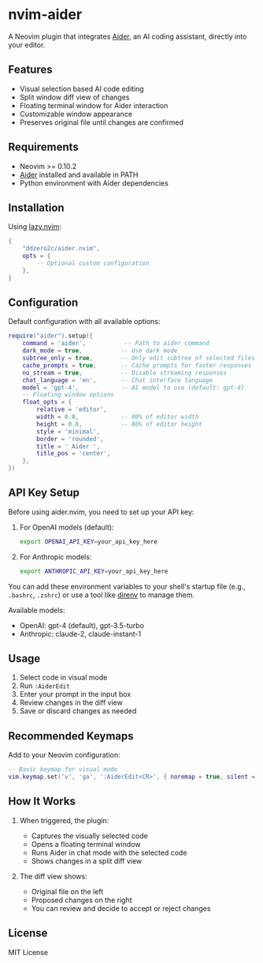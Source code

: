# nvim-aider

A Neovim plugin that integrates [Aider](https://github.com/paul-gauthier/aider), an AI coding assistant, directly into your editor.

## Features

- Visual selection based AI code editing
- Split window diff view of changes
- Floating terminal window for Aider interaction
- Customizable window appearance
- Preserves original file until changes are confirmed

## Requirements

- Neovim >= 0.10.2
- [Aider](https://github.com/paul-gauthier/aider) installed and available in PATH
- Python environment with Aider dependencies

## Installation

Using [lazy.nvim](https://github.com/folke/lazy.nvim):

```lua
{
    "ddzero2c/aider.nvim",
    opts = {
        -- Optional custom configuration
    },
}
```

## Configuration

Default configuration with all available options:

```lua
require("aider").setup({
    command = 'aider',           -- Path to aider command
    dark_mode = true,           -- Use dark mode
    subtree_only = true,        -- Only edit subtree of selected files
    cache_prompts = true,       -- Cache prompts for faster responses
    no_stream = true,           -- Disable streaming responses
    chat_language = 'en',       -- Chat interface language
    model = 'gpt-4',            -- AI model to use (default: gpt-4)
    -- Floating window options
    float_opts = {
        relative = 'editor',
        width = 0.8,            -- 80% of editor width
        height = 0.8,           -- 80% of editor height
        style = 'minimal',
        border = 'rounded',
        title = ' Aider ',
        title_pos = 'center',
    },
})
```

## API Key Setup

Before using aider.nvim, you need to set up your API key:

1. For OpenAI models (default):
   ```bash
   export OPENAI_API_KEY=your_api_key_here
   ```

2. For Anthropic models:
   ```bash
   export ANTHROPIC_API_KEY=your_api_key_here
   ```

You can add these environment variables to your shell's startup file (e.g., `.bashrc`, `.zshrc`) or use a tool like [direnv](https://direnv.net/) to manage them.

Available models:
- OpenAI: gpt-4 (default), gpt-3.5-turbo
- Anthropic: claude-2, claude-instant-1

## Usage

1. Select code in visual mode
2. Run `:AiderEdit`
3. Enter your prompt in the input box
4. Review changes in the diff view
5. Save or discard changes as needed

## Recommended Keymaps

Add to your Neovim configuration:

```lua
-- Basic keymap for visual mode
vim.keymap.set('v', 'ga', ':AiderEdit<CR>', { noremap = true, silent = true })
```

## How It Works

1. When triggered, the plugin:
   - Captures the visually selected code
   - Opens a floating terminal window
   - Runs Aider in chat mode with the selected code
   - Shows changes in a split diff view

2. The diff view shows:
   - Original file on the left
   - Proposed changes on the right
   - You can review and decide to accept or reject changes

## License

MIT License
